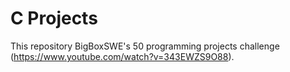 # C Projects

This repository BigBoxSWE's 50 programming projects challenge (https://www.youtube.com/watch?v=343EWZS9O88).

